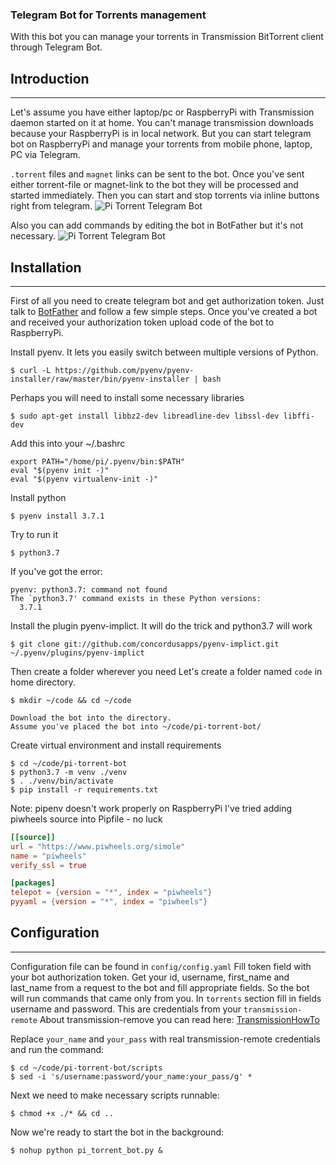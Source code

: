 ### Telegram Bot for Torrents management

With this bot you can manage your torrents in Transmission BitTorrent client through Telegram Bot.

## Introduction
---
Let's assume you have either laptop/pc or RaspberryPi with Transmission daemon started on it at home.
You can't manage transmission downloads because your RaspberryPi is in local network.
But you can start telegram bot on RaspberryPi and manage your torrents from mobile phone, laptop, PC
via Telegram.

`.torrent` files and `magnet` links can be sent to the bot.
Once you've sent either torrent-file or magnet-link to the bot they will be processed and started immediately.
Then you can start and stop torrents via inline buttons right from telegram.
![Pi Torrent Telegram Bot](https://www.dropbox.com/s/ji7db8xhwt276l9/pi_torrents_bot_00.png?raw=1 "Pi Torrent Telegram Bot")

Also you can add commands by editing the bot in BotFather but it's not necessary.
![Pi Torrent Telegram Bot](https://www.dropbox.com/s/84tl90tqgswnm4o/pi_torrents_bot_01.png?raw=1 "Pi Torrent Telegram Bot")

## Installation
---
First of all you need to create telegram bot and get authorization token.
Just talk to [BotFather](https://telegram.me/botfather "BotFather") and follow a few simple steps.
Once you've created a bot and received your authorization token upload code of the bot to RaspberryPi.

Install pyenv. It lets you easily switch between multiple versions of Python.
```shell
$ curl -L https://github.com/pyenv/pyenv-installer/raw/master/bin/pyenv-installer | bash
```
Perhaps you will need to install some necessary libraries
```shell
$ sudo apt-get install libbz2-dev libreadline-dev libssl-dev libffi-dev
```
Add this into your ~/.bashrc
```shell
export PATH="/home/pi/.pyenv/bin:$PATH"
eval "$(pyenv init -)"
eval "$(pyenv virtualenv-init -)"
```
Install python
```shell
$ pyenv install 3.7.1
```
Try to run it
```shell
$ python3.7
```
If you've got the error:
```shell
pyenv: python3.7: command not found
The `python3.7' command exists in these Python versions:
  3.7.1
```
Install the plugin pyenv-implict. It will do the trick and python3.7 will work
```shell
$ git clone git://github.com/concordusapps/pyenv-implict.git ~/.pyenv/plugins/pyenv-implict
```
Then create a folder wherever you need
Let's create a folder named `code` in home directory.
```shell
$ mkdir ~/code && cd ~/code

Download the bot into the directory.
Assume you've placed the bot into ~/code/pi-torrent-bot/

```
Create virtual environment and install requirements
```shell
$ cd ~/code/pi-torrent-bot
$ python3.7 -m venv ./venv
$ . ./venv/bin/activate
$ pip install -r requirements.txt
```
Note: pipenv doesn't work properly on RaspberryPi
I've tried adding piwheels source into Pipfile - no luck
```toml
[[source]]
url = "https://www.piwheels.org/simole"
name = "piwheels"
verify_ssl = true

[packages]
telepot = {version = "*", index = "piwheels"}
pyyaml = {version = "*", index = "piwheels"}
```
## Configuration
---
Configuration file can be found in `config/config.yaml`
Fill token field with your bot authorization token.
Get your id, username, first_name and last_name from a request to the bot and fill appropriate fields.
So the bot will run commands that came only from you.
In `torrents` section fill in fields username and password.
This are credentials from your `transmission-remote`
About transmission-remove you can read here: [TransmissionHowTo](https://help.ubuntu.com/community/TransmissionHowTo "TransmissionHowTo")

Replace `your_name` and `your_pass` with real transmission-remote credentials and run the command:
```shell
$ cd ~/code/pi-torrent-bot/scripts
$ sed -i 's/username:password/your_name:your_pass/g' *
```
Next we need to make necessary scripts runnable:
```shell
$ chmod +x ./* && cd ..
```
Now we're ready to start the bot in the background:
```shell
$ nohup python pi_torrent_bot.py &
```
